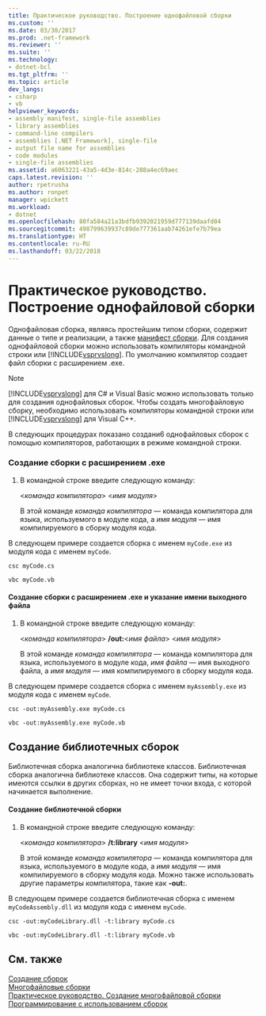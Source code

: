```yaml
---
title: Практическое руководство. Построение однофайловой сборки
ms.custom: ''
ms.date: 03/30/2017
ms.prod: .net-framework
ms.reviewer: ''
ms.suite: ''
ms.technology:
- dotnet-bcl
ms.tgt_pltfrm: ''
ms.topic: article
dev_langs:
- csharp
- vb
helpviewer_keywords:
- assembly manifest, single-file assemblies
- library assemblies
- command-line compilers
- assemblies [.NET Framework], single-file
- output file name for assemblies
- code modules
- single-file assemblies
ms.assetid: a6063221-43a5-4d3e-814c-288a4ec69aec
caps.latest.revision: ''
author: rpetrusha
ms.author: ronpet
manager: wpickett
ms.workload:
- dotnet
ms.openlocfilehash: 80fa584a21a3bdfb9392021959d777139daafd04
ms.sourcegitcommit: 498799639937c89de777361aab74261efe7b79ea
ms.translationtype: HT
ms.contentlocale: ru-RU
ms.lasthandoff: 03/22/2018
---
```

# <a name="how-to-build-a-single-file-assembly"></a>Практическое руководство. Построение однофайловой сборки
Однофайловая сборка, являясь простейшим типом сборки, содержит данные о типе и реализации, а также [манифест сборки](../../../docs/framework/app-domains/assembly-manifest.md). Для создания однофайловой сборки можно использовать компиляторы командной строки или [!INCLUDE[vsprvslong](../../../includes/vsprvslong-md.md)]. По умолчанию компилятор создает файл сборки с расширением .exe.  
  
> [!NOTE]
>  [!INCLUDE[vsprvslong](../../../includes/vsprvslong-md.md)] для C# и Visual Basic можно использовать только для создания однофайловых сборок. Чтобы создать многофайловую сборку, необходимо использовать компиляторы командной строки или [!INCLUDE[vsprvslong](../../../includes/vsprvslong-md.md)] для Visual C++.  
  
 В следующих процедурах показано создани6 однофайловых сборок с помощью компиляторов, работающих в режиме командной строки.  
  
### <a name="to-create-an-assembly-with-an-exe-extension"></a>Создание сборки с расширением .exe  
  
1.  В командной строке введите следующую команду:  
  
     \<*команда компилятора*> \<*имя модуля*>  
  
     В этой команде *команда компилятора* — команда компилятора для языка, используемого в модуле кода, а *имя модуля* — имя компилируемого в сборку модуля кода.  
  
 В следующем примере создается сборка с именем `myCode.exe` из модуля кода с именем `myCode`.  
  
```console
csc myCode.cs  
```  

```console
vbc myCode.vb  
```  
  
#### <a name="to-create-an-assembly-with-an-exe-extension-and-specify-the-output-file-name"></a>Создание сборки с расширением .exe и указание имени выходного файла  
  
1.  В командной строке введите следующую команду:  
  
     \<*команда компилятора*> **/out:**\<*имя файла*> \<*имя модуля*>  
  
     В этой команде *команда компилятора* — команда компилятора для языка, используемого в модуле кода, *имя файла* — имя выходного файла, а *имя модуля* — имя компилируемого в сборку модуля кода.  
  
 В следующем примере создается сборка с именем `myAssembly.exe` из модуля кода с именем `myCode`.  
  
```console  
csc -out:myAssembly.exe myCode.cs  
```  
  
```console
vbc -out:myAssembly.exe myCode.vb  
```  
  
## <a name="creating-library-assemblies"></a>Создание библиотечных сборок  
 Библиотечная сборка аналогична библиотеке классов. Библиотечная сборка аналогична библиотеке классов. Она содержит типы, на которые имеются ссылки в других сборках, но не имеет точки входа, с которой начинается выполнение.  
  
#### <a name="to-create-a-library-assembly"></a>Создание библиотечной сборки  
  
1.  В командной строке введите следующую команду:  
  
     \<*команда компилятора*> **/t:library** \<*имя модуля*>  
  
     В этой команде *команда компилятора* — команда компилятора для языка, используемого в модуле кода, а *имя модуля* — имя компилируемого в сборку модуля кода. Можно также использовать другие параметры компилятора, такие как **-out:**.  
  
 В следующем примере создается библиотечная сборка с именем `myCodeAssembly.dll` из модуля кода с именем `myCode`.  
  
```console  
csc -out:myCodeLibrary.dll -t:library myCode.cs  
```  
  
```console
vbc -out:myCodeLibrary.dll -t:library myCode.vb  
```  
  
## <a name="see-also"></a>См. также  
 [Создание сборок](../../../docs/framework/app-domains/create-assemblies.md)  
 [Многофайловые сборки](../../../docs/framework/app-domains/multifile-assemblies.md)  
 [Практическое руководство. Создание многофайловой сборки](../../../docs/framework/app-domains/how-to-build-a-multifile-assembly.md)  
 [Программирование с использованием сборок](../../../docs/framework/app-domains/programming-with-assemblies.md)
